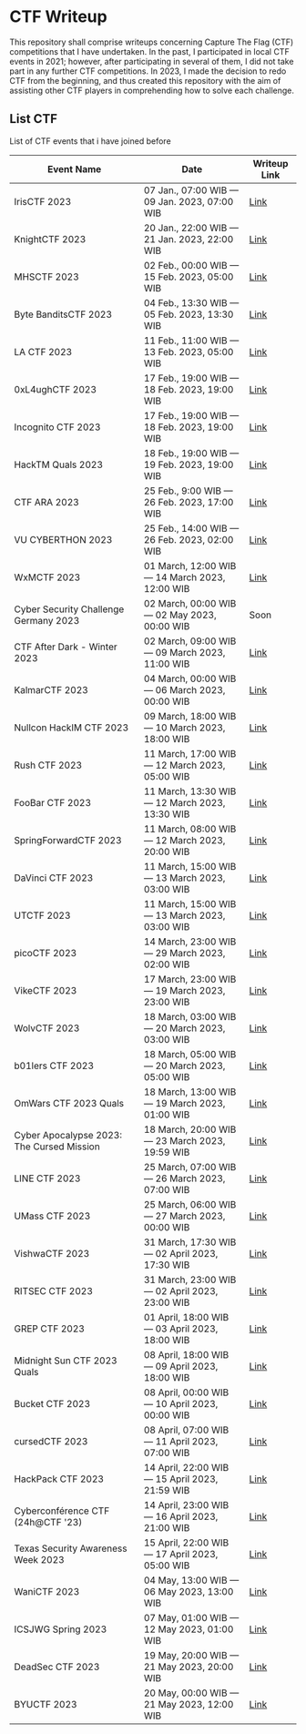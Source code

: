 # CTF Writeup
This repository shall comprise writeups concerning Capture The Flag (CTF) competitions that I have undertaken. In the past, I participated in local CTF events in 2021; however, after participating in several of them, I did not take part in any further CTF competitions. In 2023, I made the decision to redo CTF from the beginning, and thus created this repository with the aim of assisting other CTF players in comprehending how to solve each challenge.

## List CTF
List of CTF events that i have joined before

| Event Name  | Date        | Writeup Link |
| ----------- | ----------- | ------------ |
| IrisCTF 2023 | 07 Jan., 07:00 WIB — 09 Jan. 2023, 07:00 WIB | [Link](/IrisCTF%202023/) |
| KnightCTF 2023 | 20 Jan., 22:00 WIB — 21 Jan. 2023, 22:00 WIB	| [Link](/KnightCTF%202023/) |
| MHSCTF 2023  | 02 Feb., 00:00 WIB — 15 Feb. 2023, 05:00 WIB | [Link](/MHSCTF%202023/) |
| Byte BanditsCTF 2023 | 04 Feb., 13:30 WIB — 05 Feb. 2023, 13:30 WIB | [Link](/ByteBanditsCTF%202023/) |
| LA CTF 2023 | 11 Feb., 11:00 WIB — 13 Feb. 2023, 05:00 WIB | [Link](/LA%20CTF%202023/) |
| 0xL4ughCTF 2023 | 17 Feb., 19:00 WIB — 18 Feb. 2023, 19:00 WIB | [Link](/0xL4ugh%20CTF%202023/) |
| Incognito CTF 2023 | 17 Feb., 19:00 WIB — 18 Feb. 2023, 19:00 WIB | [Link](/IncognitoCTF%202023/) |
| HackTM Quals 2023 | 18 Feb., 19:00 WIB — 19 Feb. 2023, 19:00 WIB | [Link](/HackTM%20Quals%202023/) |
| CTF ARA 2023 | 25 Feb., 9:00 WIB — 26 Feb. 2023, 17:00 WIB | [Link](/CTF%20ARA%202023/) |
| VU CYBERTHON 2023 | 25 Feb., 14:00 WIB — 26 Feb. 2023, 02:00 WIB | [Link](/VU%20CYBERTHON%202023/) |
| WxMCTF 2023 | 01 March, 12:00 WIB — 14 March 2023, 12:00 WIB | [Link](/WxMCTF%202023/) |
| Cyber Security Challenge Germany 2023 | 02 March, 00:00 WIB — 02 May 2023, 00:00 WIB | Soon |
| CTF After Dark - Winter 2023 | 02 March, 09:00 WIB — 09 March 2023, 11:00 WIB | [Link](/CTF%20After%20Dark%20-%20Winter%202023/) |
| KalmarCTF 2023 | 04 March, 00:00 WIB — 06 March 2023, 00:00 WIB | [Link](/KalmarCTF%202023/) |
| Nullcon HackIM CTF 2023 | 09 March, 18:00 WIB — 10 March 2023, 18:00 WIB | [Link](/Nullcon%20HackIM%20CTF%202023/) |
| Rush CTF 2023 | 11 March, 17:00 WIB — 12 March 2023, 05:00 WIB | [Link](/Rush%20CTF%202023/) |
| FooBar CTF 2023 | 11 March, 13:30 WIB — 12 March 2023, 13:30 WIB | [Link](/Foobar%20CTF%202023/) |
| SpringForwardCTF 2023 | 11 March, 08:00 WIB — 12 March 2023, 20:00 WIB | [Link](/SpringForwardCTF%202023/) |
| DaVinci CTF 2023 | 11 March, 15:00 WIB — 13 March 2023, 03:00 WIB | [Link](/DaVinci%20CTF%202023/) |
| UTCTF 2023 | 11 March, 15:00 WIB — 13 March 2023, 03:00 WIB | [Link](/UTCTF%202023/) |
| picoCTF 2023 | 14 March, 23:00 WIB — 29 March 2023, 02:00 WIB | [Link](/picoCTF%202023/) |
| VikeCTF 2023 | 17 March, 23:00 WIB — 19 March 2023, 23:00 WIB	| [Link](/vikeCTF%202023/) |
| WolvCTF 2023 | 18 March, 03:00 WIB — 20 March 2023, 03:00 WIB	| [Link](/WolvCTF%202023/) |
| b01lers CTF 2023 | 18 March, 05:00 WIB — 20 March 2023, 05:00 WIB | [Link](/b01lers%20CTF%202023/) |
| OmWars CTF 2023 Quals | 18 March, 13:00 WIB — 19 March 2023, 01:00 WIB | [Link](/OmWars%20CTF%202023%20Quals/)
| Cyber Apocalypse 2023: The Cursed Mission | 18 March, 20:00 WIB — 23 March 2023, 19:59 WIB | [Link](/Cyber%20Apocalypse%202023%20The%20Cursed%20Mission/) |
| LINE CTF 2023 | 25 March, 07:00 WIB — 26 March 2023, 07:00 WIB | [Link](/LINE%20CTF%202023/) |
| UMass CTF 2023 | 25 March, 06:00 WIB — 27 March 2023, 00:00 WIB | [Link](/UMass%20CTF%202023/) |
| VishwaCTF 2023 | 31 March, 17:30 WIB — 02 April 2023, 17:30 WIB | [Link](/VishwaCTF%202023/) |
| RITSEC CTF 2023 | 31 March, 23:00 WIB — 02 April 2023, 23:00 WIB | [Link](/RITSEC%20CTF%202023/) |
| GREP CTF 2023 | 01 April, 18:00 WIB — 03 April 2023, 18:00 WIB | [Link](/GREP%20CTF%202023/) |
| Midnight Sun CTF 2023 Quals | 08 April, 18:00 WIB — 09 April 2023, 18:00 WIB | [Link](/Midnight%20Sun%20CTF%202023%20Quals/) |
| Bucket CTF 2023 | 08 April, 00:00 WIB — 10 April 2023, 00:00 WIB | [Link](/Midnight%20Sun%20CTF%202023%20Quals/) |
| cursedCTF 2023 | 08 April, 07:00 WIB — 11 April 2023, 07:00 WIB | [Link](/cursedCTF%202023/) |
| HackPack CTF 2023 | 14 April, 22:00 WIB — 15 April 2023, 21:59 WIB | [Link](/Hackpack%20CTF%202023/) |
| Cyberconférence CTF (24h@CTF '23) | 14 April, 23:00 WIB — 16 April 2023, 21:00 WIB | [Link](/24h%40CTF%202023/) |
| Texas Security Awareness Week 2023 | 15 April, 22:00 WIB — 17 April 2023, 05:00 WIB | [Link](/TexSAW%202023/) |
| WaniCTF 2023 | 04 May, 13:00 WIB — 06 May 2023, 13:00 WIB | [Link](/WaniCTF%202023/) |
| ICSJWG Spring 2023 | 07 May, 01:00 WIB — 12 May 2023, 01:00 WIB | [Link](/ICSJWG%20CTF%202023/) |
| DeadSec CTF 2023 | 19 May, 20:00 WIB — 21 May 2023, 20:00 WIB | [Link](/DeadSec%20CTF%202023/) |
| BYUCTF 2023 | 20 May, 00:00 WIB — 21 May 2023, 12:00 WIB | [Link](/BYUCTF%202023/) |